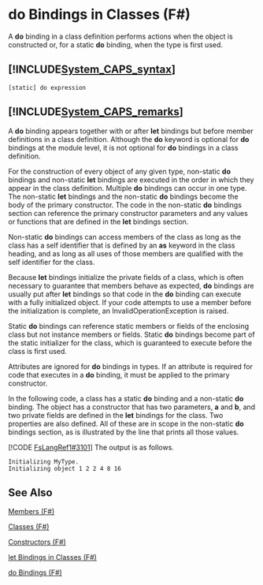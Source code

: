 # do Bindings in Classes (F#)

A **do** binding in a class definition performs actions when the object is constructed or, for a static **do** binding, when the type is first used.


## [!INCLUDE[System_CAPS_syntax](//System/Token/System_CAPS_syntax_md.md)]

```
[static] do expression
```

## [!INCLUDE[System_CAPS_remarks](//System/Token/System_CAPS_remarks_md.md)]
A **do** binding appears together with or after **let** bindings but before member definitions in a class definition. Although the **do** keyword is optional for **do** bindings at the module level, it is not optional for **do** bindings in a class definition.

For the construction of every object of any given type, non-static **do** bindings and non-static **let** bindings are executed in the order in which they appear in the class definition. Multiple **do** bindings can occur in one type. The non-static **let** bindings and the non-static **do** bindings become the body of the primary constructor. The code in the non-static **do** bindings section can reference the primary constructor parameters and any values or functions that are defined in the **let** bindings section.

Non-static **do** bindings can access members of the class as long as the class has a self identifier that is defined by an **as** keyword in the class heading, and as long as all uses of those members are qualified with the self identifier for the class.

Because **let** bindings initialize the private fields of a class, which is often necessary to guarantee that members behave as expected, **do** bindings are usually put after **let** bindings so that code in the **do** binding can execute with a fully initialized object. If your code attempts to use a member before the initialization is complete, an InvalidOperationException is raised.

Static **do** bindings can reference static members or fields of the enclosing class but not instance members or fields. Static **do** bindings become part of the static initializer for the class, which is guaranteed to execute before the class is first used.

Attributes are ignored for **do** bindings in types. If an attribute is required for code that executes in a **do** binding, it must be applied to the primary constructor.

In the following code, a class has a static **do** binding and a non-static **do** binding. The object has a constructor that has two parameters, **a** and **b**, and two private fields are defined in the **let** bindings for the class. Two properties are also defined. All of these are in scope in the non-static **do** bindings section, as is illustrated by the line that prints all those values.

[!CODE [FsLangRef1#3101](../CodeSnippet/VS_Snippets_Fsharp/fslangref1/FSharp/fs/dobindingsinclasses.fs#3101)]
    The output is as follows.


```
Initializing MyType.
Initializing object 1 2 2 4 8 16
```

## See Also
[Members &#40;F&#35;&#41;](Members+28%F%2329%.md)

[Classes &#40;F&#35;&#41;](Classes+28%F%2329%.md)

[Constructors &#40;F&#35;&#41;](Constructors+28%F%2329%.md)

[let Bindings in Classes &#40;F&#35;&#41;](let+Bindings+in+Classes+28%F%2329%.md)

[do Bindings &#40;F&#35;&#41;](do+Bindings+28%F%2329%.md)

